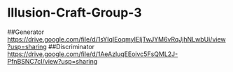 # Illusion-Craft-Group-3

##Generator https://drive.google.com/file/d/1sYIqIEoqmyIEljTwJYM6vRqJjhNLwbUi/view?usp=sharing
##Discriminator https://drive.google.com/file/d/1AeAzluqEEoivc5FsQML2J-PfnBSNC7cI/view?usp=sharing

